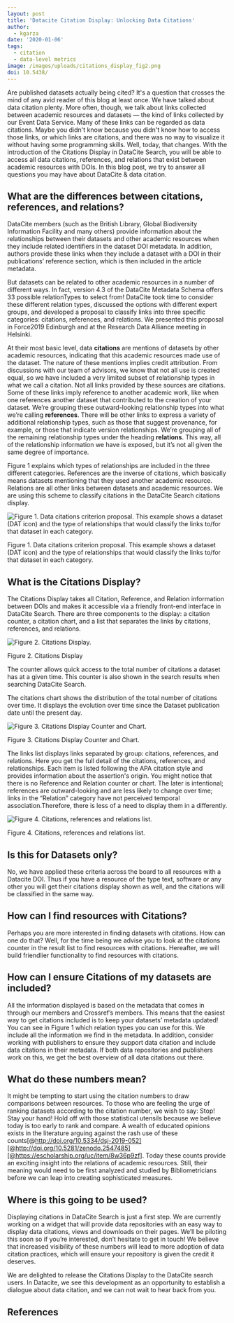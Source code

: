 ```yaml
---
layout: post
title: 'Datacite Citation Display: Unlocking Data Citations'
author:
  - kgarza
date: '2020-01-06'
tags:
  - citation
  - data-level metrics
image: /images/uploads/citations_display_fig2.png
doi: 10.5438/
---
```


Are published datasets actually being cited?  It's a question that crosses the mind of any avid reader of this blog at least once. We have talked about data citation plenty. More often, though, we talk about links collected between academic resources and datasets — the kind of links collected by our Event Data Service. Many of these links can be regarded as data citations. Maybe you didn't know because you didn't know how to access those links, or which links are citations, and there was no way to visualize it without having some programming skills. Well, today, that changes. With the introduction of the Citations Display in DataCite Search, you will be able to access all data citations, references, and relations that exist between academic resources with DOIs. In this blog post, we try to answer all questions you may have about DataCite & data citation.


## What are the differences between citations, references, and relations?

DataCite members (such as the British Library, Global Biodiversity Information Facility and many others) provide information about the relationships between their datasets and other academic resources when they include related identifiers in the dataset DOI metadata. In addition, authors provide these links when they include a dataset with a DOI in their publications’ reference section, which is then included in the article metadata.

But datasets can be related to other academic resources in a number of different ways. In fact, version 4.3 of the DataCite Metadata Schema offers 33 possible relationTypes to select from! DataCite took time to consider these different relation types, discussed the options with different expert groups, and developed a proposal to classify links into three specific categories: citations, references, and relations. We presented this proposal in Force2019 Edinburgh and at the Research Data Alliance meeting in Helsinki. 

At their most basic level, data **citations** are mentions of datasets by other academic resources, indicating that this academic resources made use of the dataset. The nature of these mentions implies credit attribution. From discussions with our team of advisors, we know that not all use is created equal, so we have included a very limited subset of relationship types in what we call a citation. Not all links provided by these sources are citations. Some of these links imply reference to another academic work, like when one references another dataset that contributed to the creation of your dataset. We’re grouping these outward-looking relationship types into what we’re calling **references**. There will be other links to express a variety of additional relationship types, such as those that suggest provenance, for example, or those that indicate version relationships. We’re grouping all of the remaining relationship types under the heading **relations**. This way, all of the relationship information we have is exposed, but it’s not all given the same degree of importance.

Figure 1 explains which types of relationships are included in the three different categories. References are the inverse of citations, which basically means datasets mentioning that they used another academic resource. Relations are all other links between datasets and academic resources. We are using this scheme to classify citations in the DataCite Search citations display.

![Figure 1. Data citations criterion proposal. This example shows a dataset (DAT icon) and the type of relationships that would classify the links to/for that dataset in each category.](/images/uploads/citations_display_fig1.png)

Figure 1. Data citations criterion proposal. This example shows a dataset (DAT icon) and the type of relationships that would classify the links to/for that dataset in each category.


## What is the Citations Display?

The Citations Display takes all Citation, Reference, and Relation information between DOIs and makes it accessible via a friendly front-end interface in DataCite Search. There are three components to the display: a citation counter, a citation chart, and a list that separates the links by citations, references, and relations.

![Figure 2. Citations Display.](/images/uploads/citations_display_fig2.png)

Figure 2. Citations Display


The counter allows quick access to the total number of citations a dataset has at a given time. This counter is also shown in the search results when searching DataCite Search. 

The citations chart shows the distribution of the total number of citations over time. It displays the evolution over time since the Dataset publication date until the present day.

![Figure 3. Citations Display Counter and Chart.](/images/uploads/citations_display_fig3.png)

Figure 3. Citations Display Counter and Chart.


The links list displays links separated by group: citations, references, and relations. Here you get the full detail of the citations, references, and relationships. Each item is listed following the APA citation style and provides information about the assertion's origin. You might notice that there is no Reference and Relation counter or chart. The later is intentional; references are outward-looking and are less likely to change over time; links in the “Relation” category have not perceived temporal association.Therefore, there is less of a need to display them in a differently.

![Figure 4. Citations, references and relations list.](/images/uploads/citations_display_fig4.png)

Figure 4. Citations, references and relations list.


## Is this for Datasets only?

No, we have applied these criteria across the board to all resources with a Datacite DOI. Thus if you have a resource of the type text, software or any other you will get their citations display shown as well, and the citations will be classified in the same way.

## How can I find resources with Citations?

Perhaps you are more interested in finding datasets with citations. How can one do that? Well, for the time being we advise you to look at the citations counter in the result list to find resources with citations. Hereafter, we will build friendlier functionality to find resources with citations.

## How can I ensure Citations of my datasets are included?
All the information displayed is based on the metadata that comes in through our members and Crossref’s members. This means that the easiest way to get citations included is to keep your datasets’ metadata updated! You can see in Figure 1 which relation types you can use for this. We include all the information we find in the metadata. In addition, consider working with publishers to ensure they support data citation and include data citations in their metadata. If both data repositories and publishers work on this, we get the best overview of all data citations out there.


## What do these numbers mean?

It might be tempting to start using the citation numbers to draw comparisons between resources. To those who are feeling the urge of ranking datasets according to the citation number, we wish to say: Stop! Stay your hand! Hold off with those statistical utensils because we believe today is too early to rank and compare. A wealth of educated opinions exists in the literature arguing against the rash use of these counts[@http://doi.org/10.5334/dsj-2019-052][@http://doi.org/10.5281/zenodo.2547485][@https://escholarship.org/uc/item/8w36p9zf]. Today these counts provide an exciting insight into the relations of academic resources. Still, their meaning would need to be first analyzed and studied by Bibliometricians before we can leap into creating sophisticated measures.

## Where is this going to be used?

Displaying citations in DataCite Search is just a first step. We are currently working on a widget that will provide data repositories with an easy way to display data citations, views and downloads on their pages. We’ll be piloting this soon so if you’re interested, don’t hesitate to get in touch! We believe that increased visibility of these numbers will lead to more adoption of data citation practices, which will ensure your repository is given the credit it deserves.

We are delighted to release the Citations Display to the DataCite search users. In Datacite, we see this development as an opportunity to establish a dialogue about data citation, and we can not wait to hear back from you.


## References
